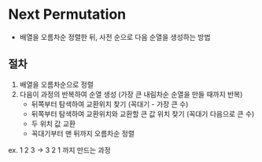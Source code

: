 # Next Permutation

- 배열을 오름차순 정렬한 뒤, 사전 순으로 다음 순열을 생성하는 방법

## 절차
1. 배열을 오름차순으로 정렬
2. 다음이 과정의 반복하여 순열 생성 (가장 큰 내림차순 순열을 만들 때까지 반복)
   - 뒤쪽부터 탐색하여 교환위치 찾기 (꼭대기 - 가장 큰 수)
   - 뒤쪽부터 탐색하여 교환위치와 교환할 큰 값 위치 찾기 (꼭대기 다음으로 큰 수)
   - 두 위치 값 교환
   - 꼭대기부터 맨 뒤까지 오름차순 정렬

ex. 1 2 3 -> 3 2 1 까지 만드는 과정
